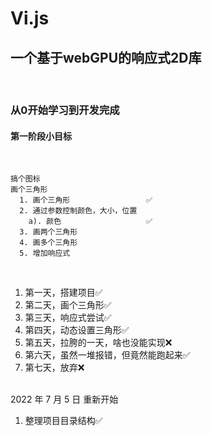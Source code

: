 # Vi.js
## 一个基于webGPU的响应式2D库
<br>

### 从0开始学习到开发完成

#### 第一阶段小目标
<br>

    搞个图标
    画个三角形
      1. 画个三角形                 ✅
      2. 通过参数控制颜色，大小，位置
        a). 颜色                   ✅
      3. 画两个三角形
      4. 画多个三角形
      5. 增加响应式
<br>

1. 第一天，搭建项目✅
2. 第二天，画个三角形✅
3. 第三天，响应式尝试✅
4. 第四天，动态设置三角形✅
5. 第五天，拉胯的一天，啥也没能实现❌
6. 第六天，虽然一堆报错，但竟然能跑起来✅
7. 第七天，放弃❌

<br>
2022 年 7 月 5 日 重新开始
<br>

1. 整理项目目录结构✅

